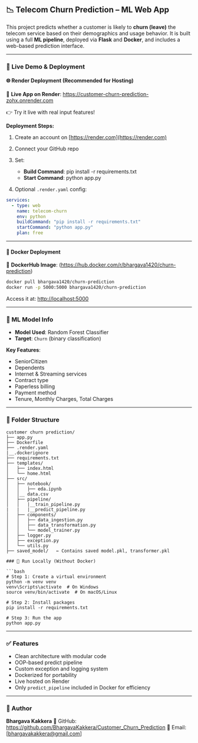 ## 📉 Telecom Churn Prediction – ML Web App

This project predicts whether a customer is likely to **churn (leave)** the telecom service based on their demographics and usage behavior. It is built using a full **ML pipeline**, deployed via **Flask** and **Docker**, and includes a web-based prediction interface.

---

### 🚀 Live Demo & Deployment

#### 🌐 Render Deployment (Recommended for Hosting)

🔗 **Live App on Render**: https://customer-churn-prediction-zohx.onrender.com

👉 Try it live with real input features!

**Deployment Steps:**

1. Create an account on [https://render.com](https://render.com)
2. Connect your GitHub repo
3. Set:

   * **Build Command**: pip install -r requirements.txt
   * **Start Command**: python app.py
4. Optional `.render.yaml` config:

```yaml
services:
  - type: web
    name: telecom-churn
    env: python
    buildCommand: "pip install -r requirements.txt"
    startCommand: "python app.py"
    plan: free
```

---

#### 🐻 Docker Deployment

🔗 **DockerHub Image**: (https://hub.docker.com/r/bhargava1420/churn-prediction)

```bash
docker pull bhargava1420/churn-prediction
docker run -p 5000:5000 bhargava1420/churn-prediction
```

Access it at: [http://localhost:5000](http://localhost:5000)

---

### 🧠 ML Model Info

* **Model Used**: Random Forest Classifier
* **Target**: `Churn` (binary classification)

**Key Features**:

* SeniorCitizen
* Dependents
* Internet & Streaming services
* Contract type
* Paperless billing
* Payment method
* Tenure, Monthly Charges, Total Charges

---

### 📁 Folder Structure

```
customer churn prediction/
├── app.py
├── Dockerfile
├── .render.yaml
|__.dockerignore
├── requirements.txt
├── templates/
│   ├── index.html
│   └── home.html
├── src/
│   ├── notebook/
│   │   ├── eda.ipynb
│   │__ data.csv
│   ├── pipeline/
│   │   |__train_pipeline.py
|   |   |__predict_pipeline.py
│   ├── components/
│   │   ├── data_ingestion.py
│   │   ├── data_transformation.py
│   │   └── model_trainer.py
│   ├── logger.py
│   ├── exception.py
│   └── utils.py
├── saved_model/   ← Contains saved model.pkl, transformer.pkl

### 🚡 Run Locally (Without Docker)

```bash
# Step 1: Create a virtual environment
python -m venv venv
venv\Scripts\activate  # On Windows
source venv/bin/activate  # On macOS/Linux

# Step 2: Install packages
pip install -r requirements.txt

# Step 3: Run the app
python app.py
```

---

### ✅ Features

* Clean architecture with modular code
* OOP-based predict pipeline
* Custom exception and logging system
* Dockerized for portability
* Live hosted on Render
* Only `predict_pipeline` included in Docker for efficiency

---

### 👤 Author

**Bhargava Kakkera**
🔗 GitHub: https://github.com/BhargavaKakkera/Customer_Churn_Prediction
📧 Email: [bhargavakakkera@gmail.com]